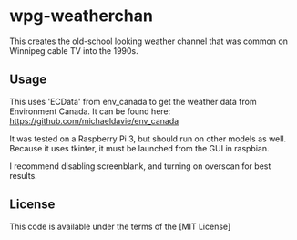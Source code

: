 # wpg-weatherchan
This creates the old-school looking weather channel that was common on Winnipeg cable TV into the 1990s.

## Usage

This uses 'ECData' from env_canada to get the weather data from Environment Canada. It can be found here: https://github.com/michaeldavie/env_canada

It was tested on a Raspberry Pi 3, but should run on other models as well. Because it uses tkinter, it must be launched from the GUI in raspbian. 

I recommend disabling screenblank, and turning on overscan for best results.


## License

This code is available under the terms of the [MIT License]
